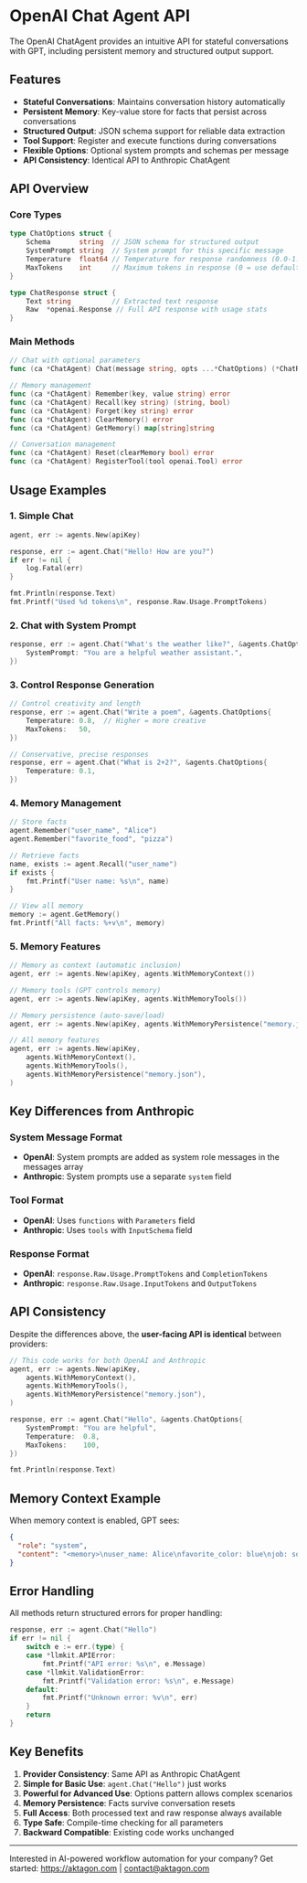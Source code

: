 # OpenAI Chat Agent API

The OpenAI ChatAgent provides an intuitive API for stateful conversations with GPT, including persistent memory and structured output support.

## Features

- **Stateful Conversations**: Maintains conversation history automatically
- **Persistent Memory**: Key-value store for facts that persist across conversations
- **Structured Output**: JSON schema support for reliable data extraction
- **Tool Support**: Register and execute functions during conversations
- **Flexible Options**: Optional system prompts and schemas per message
- **API Consistency**: Identical API to Anthropic ChatAgent

## API Overview

### Core Types

```go
type ChatOptions struct {
    Schema       string  // JSON schema for structured output
    SystemPrompt string  // System prompt for this specific message
    Temperature  float64 // Temperature for response randomness (0.0-1.0, -1 = use default)
    MaxTokens    int     // Maximum tokens in response (0 = use default)
}

type ChatResponse struct {
    Text string          // Extracted text response
    Raw  *openai.Response // Full API response with usage stats
}
```

### Main Methods

```go
// Chat with optional parameters
func (ca *ChatAgent) Chat(message string, opts ...*ChatOptions) (*ChatResponse, error)

// Memory management
func (ca *ChatAgent) Remember(key, value string) error
func (ca *ChatAgent) Recall(key string) (string, bool)
func (ca *ChatAgent) Forget(key string) error
func (ca *ChatAgent) ClearMemory() error
func (ca *ChatAgent) GetMemory() map[string]string

// Conversation management
func (ca *ChatAgent) Reset(clearMemory bool) error
func (ca *ChatAgent) RegisterTool(tool openai.Tool) error
```

## Usage Examples

### 1. Simple Chat

```go
agent, err := agents.New(apiKey)

response, err := agent.Chat("Hello! How are you?")
if err != nil {
    log.Fatal(err)
}

fmt.Println(response.Text)
fmt.Printf("Used %d tokens\n", response.Raw.Usage.PromptTokens)
```

### 2. Chat with System Prompt

```go
response, err := agent.Chat("What's the weather like?", &agents.ChatOptions{
    SystemPrompt: "You are a helpful weather assistant.",
})
```

### 3. Control Response Generation

```go
// Control creativity and length
response, err := agent.Chat("Write a poem", &agents.ChatOptions{
    Temperature: 0.8,  // Higher = more creative
    MaxTokens:   50,
})

// Conservative, precise responses
response, err = agent.Chat("What is 2+2?", &agents.ChatOptions{
    Temperature: 0.1,
})
```

### 4. Memory Management

```go
// Store facts
agent.Remember("user_name", "Alice")
agent.Remember("favorite_food", "pizza")

// Retrieve facts
name, exists := agent.Recall("user_name")
if exists {
    fmt.Printf("User name: %s\n", name)
}

// View all memory
memory := agent.GetMemory()
fmt.Printf("All facts: %+v\n", memory)
```

### 5. Memory Features

```go
// Memory as context (automatic inclusion)
agent, err := agents.New(apiKey, agents.WithMemoryContext())

// Memory tools (GPT controls memory)
agent, err := agents.New(apiKey, agents.WithMemoryTools())

// Memory persistence (auto-save/load)
agent, err := agents.New(apiKey, agents.WithMemoryPersistence("memory.json"))

// All memory features
agent, err := agents.New(apiKey,
    agents.WithMemoryContext(),
    agents.WithMemoryTools(),
    agents.WithMemoryPersistence("memory.json"),
)
```

## Key Differences from Anthropic

### System Message Format
- **OpenAI**: System prompts are added as system role messages in the messages array
- **Anthropic**: System prompts use a separate `system` field

### Tool Format
- **OpenAI**: Uses `functions` with `Parameters` field
- **Anthropic**: Uses `tools` with `InputSchema` field

### Response Format
- **OpenAI**: `response.Raw.Usage.PromptTokens` and `CompletionTokens`
- **Anthropic**: `response.Raw.Usage.InputTokens` and `OutputTokens`

## API Consistency

Despite the differences above, the **user-facing API is identical** between providers:

```go
// This code works for both OpenAI and Anthropic
agent, err := agents.New(apiKey,
    agents.WithMemoryContext(),
    agents.WithMemoryTools(),
    agents.WithMemoryPersistence("memory.json"),
)

response, err := agent.Chat("Hello", &agents.ChatOptions{
    SystemPrompt: "You are helpful",
    Temperature:  0.8,
    MaxTokens:    100,
})

fmt.Println(response.Text)
```

## Memory Context Example

When memory context is enabled, GPT sees:

```json
{
  "role": "system",
  "content": "<memory>\nuser_name: Alice\nfavorite_color: blue\njob: software engineer\n</memory>\n\nYou are a helpful assistant."
}
```

## Error Handling

All methods return structured errors for proper handling:

```go
response, err := agent.Chat("Hello")
if err != nil {
    switch e := err.(type) {
    case *llmkit.APIError:
        fmt.Printf("API error: %s\n", e.Message)
    case *llmkit.ValidationError:
        fmt.Printf("Validation error: %s\n", e.Message)
    default:
        fmt.Printf("Unknown error: %v\n", err)
    }
    return
}
```

## Key Benefits

1. **Provider Consistency**: Same API as Anthropic ChatAgent
2. **Simple for Basic Use**: `agent.Chat("Hello")` just works
3. **Powerful for Advanced Use**: Options pattern allows complex scenarios
4. **Memory Persistence**: Facts survive conversation resets
5. **Full Access**: Both processed text and raw response always available
6. **Type Safe**: Compile-time checking for all parameters
7. **Backward Compatible**: Existing code works unchanged

---
Interested in AI-powered workflow automation for your company? Get started: https://aktagon.com | contact@aktagon.com

